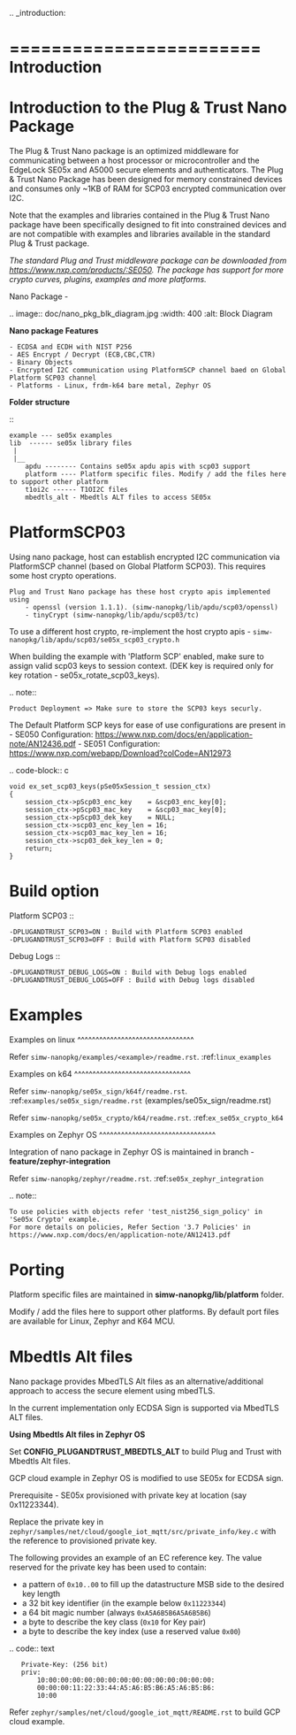 .. _introduction:

========================
Introduction
========================

Introduction to the Plug & Trust Nano Package
===============================================

The Plug & Trust Nano package is an optimized middleware for communicating between a host processor or microcontroller and
the EdgeLock SE05x and A5000 secure elements and authenticators. The Plug & Trust Nano Package has been designed for memory constrained
devices and consumes only ~1KB of RAM for SCP03 encrypted communication over I2C.

Note that the examples and libraries contained in the Plug & Trust Nano package have been specifically designed to fit into constrained devices
and are not compatible with examples and libraries available in the standard Plug & Trust package.

*The standard Plug and Trust middleware package can be downloaded from https://www.nxp.com/products/:SE050.
The package has support for more crypto curves, plugins, examples and more platforms.*

Nano Package -

.. image:: doc/nano_pkg_blk_diagram.jpg
  :width: 400
  :alt: Block Diagram

**Nano package Features**

	- ECDSA and ECDH with NIST P256
	- AES Encrypt / Decrypt (ECB,CBC,CTR)
	- Binary Objects
	- Encrypted I2C communication using PlatformSCP channel baed on Global Platform SCP03 channel
	- Platforms - Linux, frdm-k64 bare metal, Zephyr OS


**Folder structure**

::

	example --- se05x examples
	lib  ------ se05x library files
	 |
	 |__
		apdu -------- Contains se05x apdu apis with scp03 support
		platform ---- Platform specific files. Modify / add the files here to support other platform
		t1oi2c ------ T1OI2C files
		mbedtls_alt - Mbedtls ALT files to access SE05x


PlatformSCP03
===============================================

Using nano package, host can establish encrypted I2C communication via PlatformSCP channel
(based on Global Platform SCP03). This requires some host crypto operations.

	Plug and Trust Nano package has these host crypto apis implemented using
		- openssl (version 1.1.1). (simw-nanopkg/lib/apdu/scp03/openssl)
		- tinyCrypt (simw-nanopkg/lib/apdu/scp03/tc)

To use a different host crypto, re-implement the host crypto apis -
`simw-nanopkg/lib/apdu/scp03/se05x_scp03_crypto.h`

When building the example with 'Platform SCP' enabled, make sure to assign valid scp03 keys to session context.
(DEK key is required only for key rotation - se05x_rotate_scp03_keys).

.. note::

	Product Deployment => Make sure to store the SCP03 keys securly.

The Default Platform SCP keys for ease of use configurations are present in
	- SE050 Configuration: https://www.nxp.com/docs/en/application-note/AN12436.pdf
	- SE051 Configuration: https://www.nxp.com/webapp/Download?colCode=AN12973

.. code-block:: c

	void ex_set_scp03_keys(pSe05xSession_t session_ctx)
	{
	    session_ctx->pScp03_enc_key    = &scp03_enc_key[0];
	    session_ctx->pScp03_mac_key    = &scp03_mac_key[0];
	    session_ctx->pScp03_dek_key    = NULL;
	    session_ctx->scp03_enc_key_len = 16;
	    session_ctx->scp03_mac_key_len = 16;
	    session_ctx->scp03_dek_key_len = 0;
	    return;
	}


Build option
===============================================

Platform SCP03 ::

	-DPLUGANDTRUST_SCP03=ON : Build with Platform SCP03 enabled
	-DPLUGANDTRUST_SCP03=OFF : Build with Platform SCP03 disabled

Debug Logs ::

	-DPLUGANDTRUST_DEBUG_LOGS=ON : Build with Debug logs enabled
	-DPLUGANDTRUST_DEBUG_LOGS=OFF : Build with Debug logs disabled


Examples
===============================================

Examples on linux
^^^^^^^^^^^^^^^^^^^^^^^^^^^^^^^^

Refer `simw-nanopkg/examples/<example>/readme.rst`. :ref:`linux_examples`

Examples on k64
^^^^^^^^^^^^^^^^^^^^^^^^^^^^^^^^

Refer `simw-nanopkg/se05x_sign/k64f/readme.rst`. :ref:`examples/se05x_sign/readme.rst` (examples/se05x_sign/readme.rst)

Refer `simw-nanopkg/se05x_crypto/k64/readme.rst`. :ref:`ex_se05x_crypto_k64`

Examples on Zephyr OS
^^^^^^^^^^^^^^^^^^^^^^^^^^^^^^^^

Integration of nano package in Zephyr OS is maintained in branch - **feature/zephyr-integration**

Refer `simw-nanopkg/zephyr/readme.rst`. :ref:`se05x_zephyr_integration`


.. note::

	To use policies with objects refer 'test_nist256_sign_policy' in 'Se05x Crypto' example.
	For more details on policies, Refer Section '3.7 Policies' in https://www.nxp.com/docs/en/application-note/AN12413.pdf


Porting
===============================================

Platform specific files are maintained in **simw-nanopkg/lib/platform** folder.

Modify / add the files here to support other platforms. By default port files are available for Linux, Zephyr and K64 MCU.


Mbedtls Alt files
===============================================

Nano package provides MbedTLS Alt files as an alternative/additional approach to access the secure element using mbedTLS.

In the current implementation only ECDSA Sign is supported via MbedTLS ALT files.


**Using Mbedtls Alt files in Zephyr OS**

Set **CONFIG_PLUGANDTRUST_MBEDTLS_ALT** to build Plug and Trust with Mbedtls Alt files.

GCP cloud example in Zephyr OS is modified to use SE05x for ECDSA sign.

Prerequisite - SE05x provisioned with private key at location (say 0x11223344).

Replace the private key in `zephyr/samples/net/cloud/google_iot_mqtt/src/private_info/key.c`
with the reference to provisioned private key.

The following provides an example of an EC reference key. The value reserved
for the private key has been used to contain:

-  a pattern of ``0x10..00`` to fill up the datastructure MSB side to the
   desired key length
-  a 32 bit key identifier (in the example below ``0x11223344``)
-  a 64 bit magic number (always ``0xA5A6B5B6A5A6B5B6``)
-  a byte to describe the key class (``0x10`` for Key pair)
-  a byte to describe the key index (use a reserved value ``0x00``)

.. code:: text

       Private-Key: (256 bit)
       priv:
           10:00:00:00:00:00:00:00:00:00:00:00:00:00:00:
           00:00:00:11:22:33:44:A5:A6:B5:B6:A5:A6:B5:B6:
           10:00

Refer `zephyr/samples/net/cloud/google_iot_mqtt/README.rst` to build GCP cloud example.

